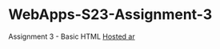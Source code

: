 # WebApps-S23-Assignment-3
Assignment 3 - Basic HTML
[Hosted ar](https://44-563-web-apps-s23.github.io/44563-webapps-assignment-3-patnoolfirdose/)
